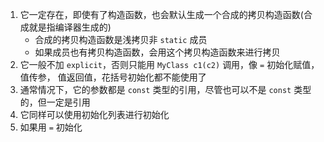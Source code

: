 1. 它一定存在，即使有了构造函数，也会默认生成一个合成的拷贝构造函数(合成就是指编译器生成的)
	- 合成的拷贝构造函数是浅拷贝非 `static` 成员
	- 如果成员也有拷贝构造函数，会用这个拷贝构造函数来进行拷贝
2. 它一般不加 `explicit`，否则只能用 `MyClass c1(c2)` 调用，像 `=` 初始化赋值，值传参， 值返回值，花括号初始化都不能使用了
3. 通常情况下，它的参数都是 `const` 类型的引用，尽管也可以不是 `const` 类型的，但一定是引用
4. 它同样可以使用初始化列表进行初始化
5. 如果用 `=` 初始化